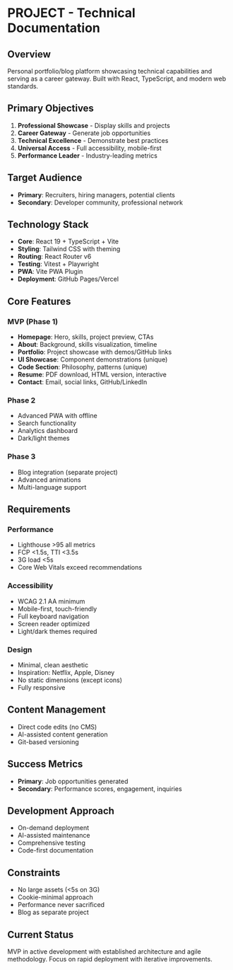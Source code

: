 # PROJECT - Technical Documentation

## Overview
Personal portfolio/blog platform showcasing technical capabilities and serving as a career gateway. Built with React, TypeScript, and modern web standards.

## Primary Objectives
1. **Professional Showcase** - Display skills and projects
2. **Career Gateway** - Generate job opportunities
3. **Technical Excellence** - Demonstrate best practices
4. **Universal Access** - Full accessibility, mobile-first
5. **Performance Leader** - Industry-leading metrics

## Target Audience
- **Primary**: Recruiters, hiring managers, potential clients
- **Secondary**: Developer community, professional network

## Technology Stack
- **Core**: React 19 + TypeScript + Vite
- **Styling**: Tailwind CSS with theming
- **Routing**: React Router v6
- **Testing**: Vitest + Playwright
- **PWA**: Vite PWA Plugin
- **Deployment**: GitHub Pages/Vercel

## Core Features

### MVP (Phase 1)
- **Homepage**: Hero, skills, project preview, CTAs
- **About**: Background, skills visualization, timeline
- **Portfolio**: Project showcase with demos/GitHub links
- **UI Showcase**: Component demonstrations (unique)
- **Code Section**: Philosophy, patterns (unique)
- **Resume**: PDF download, HTML version, interactive
- **Contact**: Email, social links, GitHub/LinkedIn

### Phase 2
- Advanced PWA with offline
- Search functionality
- Analytics dashboard
- Dark/light themes

### Phase 3
- Blog integration (separate project)
- Advanced animations
- Multi-language support

## Requirements

### Performance
- Lighthouse >95 all metrics
- FCP <1.5s, TTI <3.5s
- 3G load <5s
- Core Web Vitals exceed recommendations

### Accessibility
- WCAG 2.1 AA minimum
- Mobile-first, touch-friendly
- Full keyboard navigation
- Screen reader optimized
- Light/dark themes required

### Design
- Minimal, clean aesthetic
- Inspiration: Netflix, Apple, Disney
- No static dimensions (except icons)
- Fully responsive

## Content Management
- Direct code edits (no CMS)
- AI-assisted content generation
- Git-based versioning

## Success Metrics
- **Primary**: Job opportunities generated
- **Secondary**: Performance scores, engagement, inquiries

## Development Approach
- On-demand deployment
- AI-assisted maintenance
- Comprehensive testing
- Code-first documentation

## Constraints
- No large assets (<5s on 3G)
- Cookie-minimal approach
- Performance never sacrificed
- Blog as separate project

## Current Status
MVP in active development with established architecture and agile methodology. Focus on rapid deployment with iterative improvements.